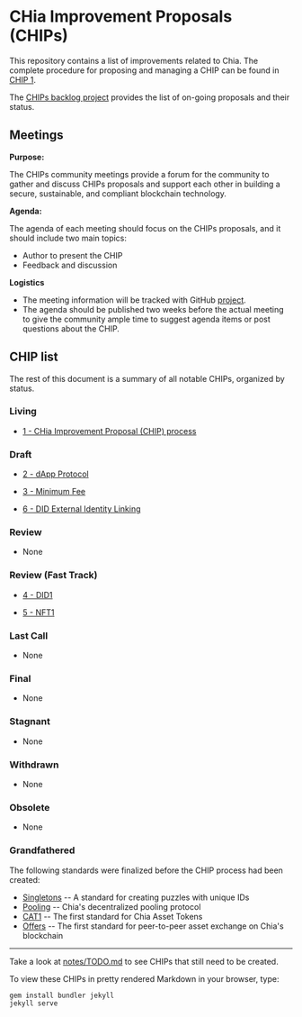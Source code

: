 # CHia Improvement Proposals (CHIPs)

This repository contains a list of improvements related to Chia. The complete procedure for proposing and managing a CHIP can be found in [CHIP 1](/CHIPs/chip-0001.md).

The [CHIPs backlog project](https://github.com/Chia-Network/chips/projects/1) provides the list of on-going proposals and their status. 

## Meetings
**Purpose:**

The CHIPs community meetings provide a forum for the community to gather and discuss CHIPs proposals and support each other in building a secure, sustainable, and compliant blockchain technology. 

**Agenda:**

The agenda of each meeting should focus on the CHIPs proposals, and it should include two main topics: 
- Author to present the CHIP
- Feedback and discussion

**Logistics**
- The meeting information will be tracked with GitHub [project](https://github.com/Chia-Network/dev-community-meetings/projects/1). 
- The agenda should be published two weeks before the actual meeting to give the community ample time to suggest agenda items or post questions about the CHIP. 


## CHIP list
The rest of this document is a summary of all notable CHIPs, organized by status.

### Living
* [1 - CHia Improvement Proposal (CHIP) process](/CHIPs/chip-0001.md)


### Draft
* [2 - dApp Protocol](https://github.com/Chia-Network/chips/pull/9)

* [3 - Minimum Fee](https://github.com/Chia-Network/chips/pull/13)

* [6 - DID External Identity Linking](https://github.com/Chia-Network/chips/pull/12)

### Review
* None

### Review (Fast Track)
* [4 - DID1](https://github.com/Chia-Network/chips/pull/18)

* [5 - NFT1](https://github.com/Chia-Network/chips/pull/19)

### Last Call
* None

### Final
* None

### Stagnant
* None

### Withdrawn
* None

### Obsolete
* None


### Grandfathered
The following standards were finalized before the CHIP process had been created:
* [Singletons](https://chialisp.com/docs/puzzles/singletons) -- A standard for creating puzzles with unique IDs
* [Pooling](https://chialisp.com/docs/puzzles/pooling) -- Chia's decentralized pooling protocol
* [CAT1](https://chialisp.com/docs/puzzles/cats) -- The first standard for Chia Asset Tokens
* [Offers](https://chialisp.com/docs/puzzles/offers) -- The first standard for peer-to-peer asset exchange on Chia's blockchain

-----

Take a look at [notes/TODO.md](/notes/TODO.md) to see CHIPs that still need to be created.

To view these CHIPs in pretty rendered Markdown in your browser, type:

```
gem install bundler jekyll
jekyll serve
```